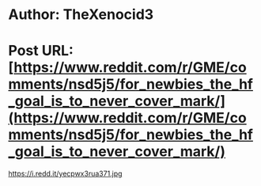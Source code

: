 # Author: TheXenocid3
# Post URL: [https://www.reddit.com/r/GME/comments/nsd5j5/for_newbies_the_hf_goal_is_to_never_cover_mark/](https://www.reddit.com/r/GME/comments/nsd5j5/for_newbies_the_hf_goal_is_to_never_cover_mark/)


https://i.redd.it/yecpwx3rua371.jpg